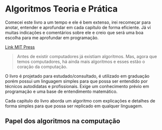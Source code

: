 # Algoritmos Teoria e Prática

Comecei este livro a um tempo e ele é bem extenso, irei recomeçar para anotar, entender e aprofundar em cada capítulo de forma eficiente. Já ví muitas indicações e comentários sobre ele e creio que será uma boa escolha para me aprofundar em programação.

[Link MIT Press](https://mitpress.mit.edu/books/introduction-algorithms-third-edition)

> Antes de existir computadores já existiam algoritmos. Mas, agora que temos computadores, há ainda mais algoritmos e esses estão o coração da computação.

O livro é projetado para estudado/consultado, é utilizado em graduação porém possui um linguagem simples para que possa ser entendido por técnicos autodidatas e profissionais. Exige um conhecimento prévio em programação e uma base de entendimento matemático.

Cada capitulo do livro aborda um algoritmo com explicações e detalhes de forma simples para que possa ser replicado em qualquer linguagem.

## Papel dos algoritmos na computação
